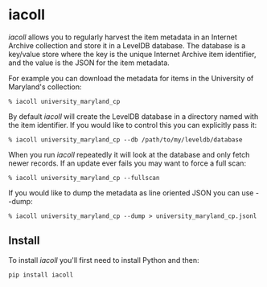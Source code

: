 # iacoll

*iacoll* allows you to regularly harvest the item metadata in an Internet
Archive collection and store it in a LevelDB database. The database is a
key/value store where the key is the unique Internet Archive item identifier,
and the value is the JSON for the item metadata.

For example you can download the metadata for items in the University of
Maryland's collection:

    % iacoll university_maryland_cp 

By default *iacoll* will create the LevelDB database in a directory named with
the item identifier. If you would like to control this you can explicitly pass
it:

    % iacoll university_maryland_cp --db /path/to/my/leveldb/database

When you run *iacoll* repeatedly it will look at the database and only fetch
newer records. If an update ever fails you may want to force a full scan:

    % iacoll university_maryland_cp --fullscan

If you would like to dump the metadata as line oriented JSON you can use --dump:

    % iacoll university_maryland_cp --dump > university_maryland_cp.jsonl

## Install

To install *iacoll* you'll first need to install Python and then:

    pip install iacoll
